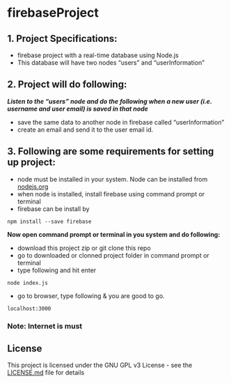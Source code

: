 # firebaseProject

## 1. Project Specifications:
* firebase project with a real-time database using Node.js
* This database will have two nodes “users” and “userInformation”

## 2. Project will do following:
***Listen to the “users” node and do the following when a new user (i.e. username and user email) is saved in that node***
* save the same data to another node in firebase called “userInformation”
* create an email and send it to the user email id.
    
## 3. Following are some requirements for setting up project:
* node must be installed in your system. Node can be installed from [nodejs.org](https://nodejs.org/)
* when node is installed, install firebase using command prompt or terminal
* firebase can be install by
```
npm install --save firebase
```
**Now open command prompt or terminal in you system and do following:**
* download this project zip or git clone this repo
* go to downloaded or clonned project folder in command prompt or terminal
* type following and hit enter
```
node index.js
```
* go to browser, type following & you are good to go.
```
localhost:3000
```

### Note: Internet is must

## License

This project is licensed under the GNU GPL v3 License - see the [LICENSE.md](LICENSE) file for details
